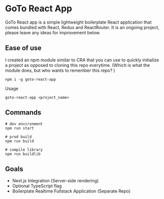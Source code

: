 # GoTo React App

GoTo React app is a simple lightweight boilerplate React application that comes bundled with React, Redux and ReactRouter. It is an ongoing project, please leave any ideas for improvement below.

## Ease of use

I created an npm module similar to CRA that you can use to quickly initialize a project as opposed to cloning this repo everytime. (Which is what the module does, but who wants to remember this repo? )

```
npm i -g goto-react-app
```

Usage

```
goto-react-app <project_name>
```

## Commands

```
# dev environment
npm run start

# prod build
npm run build

# compile library
npm run buildlib
```

## Goals

- Next.js Integration (Server-side rendering)
- Optional TypeScript flag
- Boilerplate Realtime Fullstack Application (Separate Repo)
